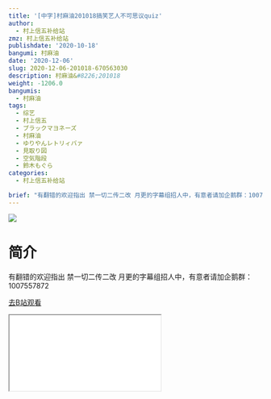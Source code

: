 ```yaml
---
title: '[中字]村麻油201018搞笑艺人不可思议quiz'
author:
  - 村上信五补给站
zmz: 村上信五补给站
publishdate: '2020-10-18'
bangumi: 村麻油
date: '2020-12-06'
slug: 2020-12-06-201018-670563030
description: 村麻油&#8226;201018
weight: -1206.0
bangumis:
  - 村麻油
tags:
  - 综艺
  - 村上信五
  - ブラックマヨネーズ
  - 村麻油
  - ゆりやんレトリィバァ
  - 見取り図
  - 空気階段
  - 鈴木もぐら
categories:
  - 村上信五补给站

brief: "有翻错的欢迎指出 禁一切二传二改 月更的字幕组招人中，有意者请加企鹅群：1007557872"
---
```

![](https://raw.githubusercontent.com/tcgriffith/owaraisite/master/static/tmpimg/96c0e2ffcf5c79e0433645eac353439ada91307f.jpg.480.jpg)
# 简介  
有翻错的欢迎指出
禁一切二传二改
月更的字幕组招人中，有意者请加企鹅群：1007557872  

[去B站观看](https://www.bilibili.com/video/av670563030/)
<div class ="resp-container"><iframe class="testiframe" src="//player.bilibili.com/player.html?aid=670563030"", scrolling="no", allowfullscreen="true" > </iframe></div> 
